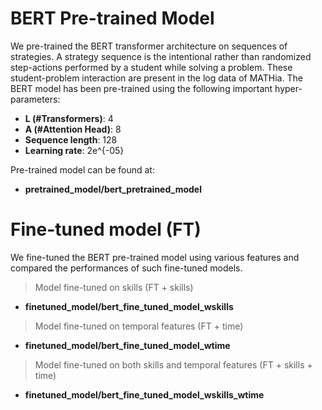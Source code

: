 # BERT Pre-trained Model

We pre-trained the BERT transformer architecture on sequences of strategies. A strategy sequence is the intentional rather than randomized step-actions performed by a student while solving a problem. These student-problem interaction are present in the log data of MATHia. The BERT model has been pre-trained using the following important hyper-parameters:
-  __L (#Transformers)__: 4
- __A (#Attention Head)__: 8
- __Sequence length__: 128
- __Learning rate__: 2e^{-05}


Pre-trained model can be found at:
- __pretrained_model/bert_pretrained_model__

# Fine-tuned model (FT)

We fine-tuned the BERT pre-trained model using various features and compared the performances of such fine-tuned models.

> Model fine-tuned on skills (FT + skills)
- __finetuned_model/bert_fine_tuned_model_wskills__

>  Model fine-tuned on temporal features (FT + time)
- __finetuned_model/bert_fine_tuned_model_wtime__

> Model fine-tuned on both skills and temporal features (FT + skills + time)
- __finetuned_model/bert_fine_tuned_model_wskills_wtime__
